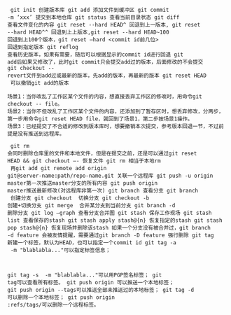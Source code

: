 <code><pre>
git init 创建版本库
git add 添加文件到缓冲区
git commit -m ‘xxx’ 提交到本地仓库
git status 查看当前目录状态
git diff 查看文件变化的内容
git reset --hard HEAD^ 回退到上一版本, git reset --hard HEAD^^ 回退到上上版本,git reset --hard HEAD~100 回退到上100个版本，git reset —hard <commit id前几位>  回退到指定版本
git reflog 查看历史版本，如果有需要，随后可以根据显示的commit id进行回退
git add后如果又修改了，此时git commit只会提交add过的版本，后面修改的不会提交
git checkout -- <file> revert文件到add过或最新的版本，先add的版本，再最新的版本
git reset HEAD <file> 可以撤销git add的版本
</code></pre>

    场景1：当你改乱了工作区某个文件的内容，想直接丢弃工作区的修改时，用命令git checkout -- file。
    场景2：当你不但改乱了工作区某个文件的内容，还添加到了暂存区时，想丢弃修改，分两步，第一步用命令git reset HEAD file，就回到了场景1，第二步按场景1操作。
    场景3：已经提交了不合适的修改到版本库时，想要撤销本次提交，参考版本回退一节，不过前提是没有推送到远程库。

<code><pre>
git rm 会同时删除仓库里的文件和本地文件，但是在提交之前，还是可以通过git reset HEAD && git checkout —- <file>恢复文件
git rm 相当于本地rm <file> 再git add
git remote add origin git@server-name:path/repo-name.git 关联一个远程库
git push -u origin master第一次推送master分支的所有内容
git push origin master推送最新修改(对远程库非第一次)
git branch 查看分支
git branch <name> 创建分支
git checkout <name> 切换分支
git checkout -b <name> 创建+切换分支
git merge <name> 合并某分支到当前分支
git branch -d <name> 删除分支
git log —graph 查看分支合并图
git stash 保存工作现场
git stash list 查看保存的stash
git stash apply stash@{n} 恢复指定的stash
git stash pop stash@{n} 恢复现场并删除该stash
如果一个分支没有被合并过，git branch -d feature 会被友情提醒，需要通过git branch -D feature 强行删除
git tag <name>新建一个标签，默认为HEAD，也可以指定一个commit id
git tag -a <tagname> -m "blablabla..."可以指定标签信息；

git tag -s <tagname> -m "blablabla..."可以用PGP签名标签；
git tag可以查看所有标签。
git push origin <tagname>可以推送一个本地标签；
git push origin --tags可以推送全部未推送过的本地标签；
git tag -d <tagname>可以删除一个本地标签；
git push origin :refs/tags/<tagname>可以删除一个远程标签。
</code></pre>